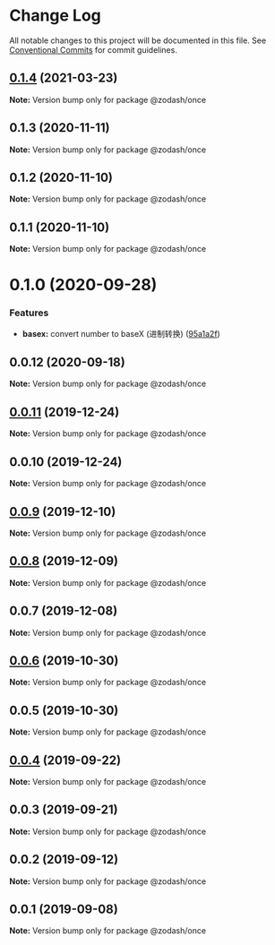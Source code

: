 # Change Log

All notable changes to this project will be documented in this file.
See [Conventional Commits](https://conventionalcommits.org) for commit guidelines.

## [0.1.4](https://github.com/zcorky/zodash/compare/@zodash/once@0.1.3...@zodash/once@0.1.4) (2021-03-23)

**Note:** Version bump only for package @zodash/once





## 0.1.3 (2020-11-11)

**Note:** Version bump only for package @zodash/once





## 0.1.2 (2020-11-10)

**Note:** Version bump only for package @zodash/once





## 0.1.1 (2020-11-10)

**Note:** Version bump only for package @zodash/once





# 0.1.0 (2020-09-28)


### Features

* **basex:** convert number to baseX (进制转换) ([95a1a2f](https://github.com/zcorky/zodash/commit/95a1a2f361d73de5caa3b8e297c1643e97e40983))





## 0.0.12 (2020-09-18)

**Note:** Version bump only for package @zodash/once





## [0.0.11](https://github.com/zcorky/zodash/compare/@zodash/once@0.0.10...@zodash/once@0.0.11) (2019-12-24)

**Note:** Version bump only for package @zodash/once





## 0.0.10 (2019-12-24)

**Note:** Version bump only for package @zodash/once





## [0.0.9](https://github.com/zcorky/zodash/compare/@zodash/once@0.0.8...@zodash/once@0.0.9) (2019-12-10)

**Note:** Version bump only for package @zodash/once





## [0.0.8](https://github.com/zcorky/zodash/compare/@zodash/once@0.0.7...@zodash/once@0.0.8) (2019-12-09)

**Note:** Version bump only for package @zodash/once





## 0.0.7 (2019-12-08)

**Note:** Version bump only for package @zodash/once





## [0.0.6](https://github.com/zcorky/zodash/compare/@zodash/once@0.0.5...@zodash/once@0.0.6) (2019-10-30)

**Note:** Version bump only for package @zodash/once





## 0.0.5 (2019-10-30)

**Note:** Version bump only for package @zodash/once





## [0.0.4](https://github.com/zcorky/zodash/compare/@zodash/once@0.0.3...@zodash/once@0.0.4) (2019-09-22)

**Note:** Version bump only for package @zodash/once





## 0.0.3 (2019-09-21)

**Note:** Version bump only for package @zodash/once





## 0.0.2 (2019-09-12)

**Note:** Version bump only for package @zodash/once





## 0.0.1 (2019-09-08)

**Note:** Version bump only for package @zodash/once
